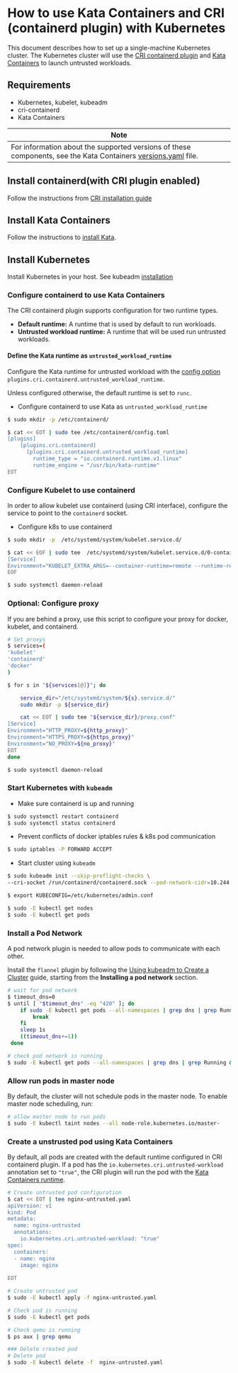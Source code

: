 # How to use Kata Containers and CRI (containerd plugin) with Kubernetes

This document describes how to set up a single-machine Kubernetes cluster. 
The Kubernetes cluster will use the [CRI containerd plugin](https://github.com/containerd/cri) and [Kata Containers](https://katacontainers.io) to launch untrusted workloads.

## Requirements 
- Kubernetes, kubelet, kubeadm
- cri-containerd
- Kata Containers

Note|
----------------- |
|For information about the supported versions of these components, see the  Kata Containers [versions.yaml](https://github.com/kata-containers/runtime/blob/master/versions.yaml) file. |



## Install containerd(with CRI plugin enabled)

Follow the instructions from [CRI installation guide](http://github.com/containerd/cri/blob/master/docs/installation.md)

<!---
```bash
# Check if containerd is installed
$ command -v containerd
```
--->

## Install Kata Containers 

Follow the instructions to [install Kata](https://github.com/kata-containers/documentation/blob/master/install/README.md).

<!---
```bash
# Check if kata-runtime is installed
$ command -v kata-runtime
# Check kata is well configured
$ kata-runtime kata-env
```
--->

## Install Kubernetes
Install Kubernetes in your host.  See kubeadm [installation](https://kubernetes.io/docs/tasks/tools/install-kubeadm/)
<!---
```bash
# Check if kubadm is installed
$ command -v kubeadm
```
--->

### Configure containerd to use Kata Containers

The CRI containerd plugin supports configuration for two runtime types.

- **Default runtime:** A runtime that is used by default to run workloads.
- **Untrusted workload runtime:** A runtime that will be used run untrusted workloads.

#### Define the Kata runtime as `untrusted_workload_runtime` 

Configure the Kata runtime for untrusted workload with the [config option](https://github.com/containerd/cri/blob/v1.0.0-rc.0/docs/config.md)
`plugins.cri.containerd.untrusted_workload_runtime`.

Unless configured otherwise, the default runtime is set to `runc`.

- Configure containerd to use Kata as `untrusted_workload_runtime`

```bash
$ sudo mkdir -p /etc/containerd/
```
```bash
$ cat << EOT | sudo tee /etc/containerd/config.toml
[plugins]
    [plugins.cri.containerd]
      [plugins.cri.containerd.untrusted_workload_runtime]
        runtime_type = "io.containerd.runtime.v1.linux"
        runtime_engine = "/usr/bin/kata-runtime"
EOT
```

### Configure Kubelet to use containerd

In order to allow kubelet use containerd (using CRI interface), configure the service to
point to the `containerd` socket.


- Configure k8s to use containerd

```bash
$ sudo mkdir -p  /etc/systemd/system/kubelet.service.d/
```
```bash
$ cat << EOF | sudo tee  /etc/systemd/system/kubelet.service.d/0-containerd.conf
[Service]                                                 
Environment="KUBELET_EXTRA_ARGS=--container-runtime=remote --runtime-request-timeout=15m --container-runtime-endpoint=unix:///run/containerd/containerd.sock"
EOF
```
```bash
$ sudo systemctl daemon-reload
```

### Optional: Configure proxy

If you are behind a proxy, use this script to configure your proxy for docker,
kubelet, and containerd.

```bash
# Set proxys
$ services=(
'kubelet'
'containerd'
'docker'
)

$ for s in "${services[@]}"; do 

	service_dir="/etc/systemd/system/${s}.service.d/"
	sudo mkdir -p ${service_dir}

	cat << EOT | sudo tee "${service_dir}/proxy.conf"
[Service]
Environment="HTTP_PROXY=${http_proxy}"
Environment="HTTPS_PROXY=${https_proxy}"
Environment="NO_PROXY=${no_proxy}"
EOT
done
```
```bash
$ sudo systemctl daemon-reload
```

###  Start Kubernetes with `kubeadm`


- Make sure containerd is up and running

```bash
$ sudo systemctl restart containerd
$ sudo systemctl status containerd
```

- Prevent conflicts of docker iptables rules & k8s pod communication

```bash
$ sudo iptables -P FORWARD ACCEPT
```

-  Start cluster using `kubeadm`

```bash
$ sudo kubeadm init --skip-preflight-checks \
--cri-socket /run/containerd/containerd.sock --pod-network-cidr=10.244.0.0/16

$ export KUBECONFIG=/etc/kubernetes/admin.conf

$ sudo -E kubectl get nodes
$ sudo -E kubectl get pods
```

### Install a Pod Network

A pod network plugin is needed to allow pods to communicate with each other.

Install the `flannel` plugin by following the [Using kubeadm to Create a Cluster](https://kubernetes.io/docs/setup/independent/create-cluster-kubeadm/#instructions) guide, starting from the **Installing a pod network** section.

<!---
```bash
# Install a pod network using flannel
# There is not a programmatic way to know last what flannel commit use
# See https://github.com/coreos/flannel/issues/995
$ sudo -E kubectl apply -f https://raw.githubusercontent.com/coreos/flannel/master/Documentation/kube-flannel.yml
```
--->


```bash
# wait for pod network
$ timeout_dns=0
$ until [ "$timeout_dns" -eq "420" ]; do
	if sudo -E kubectl get pods --all-namespaces | grep dns | grep Running; then
		break
	fi
	sleep 1s
	((timeout_dns+=1))
 done

# check pod network is running
$ sudo -E kubectl get pods --all-namespaces | grep dns | grep Running && echo "OK" || ( echo "FAIL" && false )
```

### Allow run pods in master node

By default, the cluster will not schedule pods in the master node. To enable master node scheduling, run:

```bash
# allow master node to run pods
$ sudo -E kubectl taint nodes --all node-role.kubernetes.io/master-
```


### Create a unstrusted pod using Kata Containers

By default, all pods are created with the default runtime configured in CRI containerd plugin.
If a pod has the `io.kubernetes.cri.untrusted-workload` annotation set to
`"true"`, the CRI plugin will run the pod with the [Kata Containers runtime](https://github.com/kata-containers/runtime).

```bash
# Create untrusted pod configuration
$ cat << EOT | tee nginx-untrusted.yaml
apiVersion: v1
kind: Pod
metadata:
  name: nginx-untrusted
  annotations:
    io.kubernetes.cri.untrusted-workload: "true"
spec:
  containers:
  - name: nginx
    image: nginx
    
EOT
```

```bash
# Create untrusted pod
$ sudo -E kubectl apply -f nginx-untrusted.yaml
```
```bash
# Check pod is running
$ sudo -E kubectl get pods
```

```bash
# Check qemu is running
$ ps aux | grep qemu
```

```bash
### Delete created pod
# Delete pod
$ sudo -E kubectl delete -f  nginx-untrusted.yaml
```
